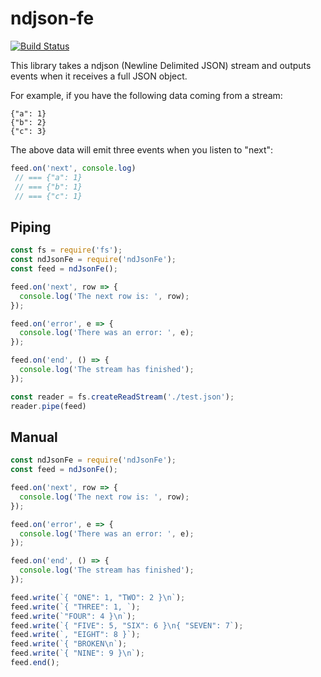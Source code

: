 # ndjson-fe
[![Build Status](https://travis-ci.org/markwylde/ndjson-fe.svg?branch=master)](https://travis-ci.org/markwylde/ndjson-fe)

This library takes a ndjson (Newline Delimited JSON) stream and outputs events when it receives a full JSON object.

For example, if you have the following data coming from a stream:

```
{"a": 1}
{"b": 2}
{"c": 3}
```

The above data will emit three events when you listen to "next":
```javascript
feed.on('next', console.log)
 // === {"a": 1}
 // === {"b": 1}
 // === {"c": 1}
```

## Piping
```javascript
const fs = require('fs');
const ndJsonFe = require('ndJsonFe');
const feed = ndJsonFe();

feed.on('next', row => {
  console.log('The next row is: ', row);
});

feed.on('error', e => {
  console.log('There was an error: ', e);
});

feed.on('end', () => {
  console.log('The stream has finished');
});

const reader = fs.createReadStream('./test.json');
reader.pipe(feed)
```

## Manual
```javascript
const ndJsonFe = require('ndJsonFe');
const feed = ndJsonFe();

feed.on('next', row => {
  console.log('The next row is: ', row);
});

feed.on('error', e => {
  console.log('There was an error: ', e);
});

feed.on('end', () => {
  console.log('The stream has finished');
});

feed.write(`{ "ONE": 1, "TWO": 2 }\n`);
feed.write(`{ "THREE": 1, `);
feed.write(`"FOUR": 4 }\n`);
feed.write(`{ "FIVE": 5, "SIX": 6 }\n{ "SEVEN": 7`);
feed.write(`, "EIGHT": 8 }`);
feed.write(`{ "BROKEN\n`);
feed.write(`{ "NINE": 9 }\n`);
feed.end();
```
